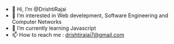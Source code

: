 - 👋 Hi, I’m @DrishtiRajai
- 👀 I’m interested in Web develepment, Software Engineering and Computer Networks
- 🌱 I’m currently learning Javascript
- 📫 How to reach me : drishtirajai7@gmail.com

<!---
DrishtiRajai/DrishtiRajai is a ✨ special ✨ repository because its `README.md` (this file) appears on your GitHub profile.
You can click the Preview link to take a look at your changes.
--->
